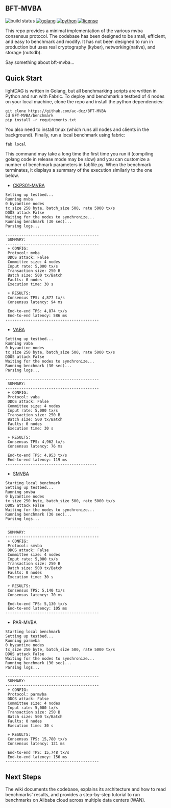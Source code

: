 ## BFT-MVBA

![build status](https://img.shields.io/github/actions/workflow/status/asonnino/hotstuff/rust.yml?style=flat-square&logo=GitHub&logoColor=white&link=https%3A%2F%2Fgithub.com%2Fasonnino%2Fhotstuff%2Factions)
[![golang](https://img.shields.io/badge/golang-1.21.1-blue?style=flat-square&logo=golang)](https://www.rust-lang.org)
[![python](https://img.shields.io/badge/python-3.9-blue?style=flat-square&logo=python&logoColor=white)](https://www.python.org/downloads/release/python-390/)
[![license](https://img.shields.io/badge/license-Apache-blue.svg?style=flat-square)](LICENSE)

This repo provides a minimal implementation of the various mvba consensus protocol. The codebase has been designed to be small, efficient, and easy to benchmark and modify. It has not been designed to run in production but uses real cryptography (kyber), networking(native), and storage (nutsdb).

Say something about bft-mvba...

## Quick Start

lightDAG is written in Golang, but all benchmarking scripts are written in Python and run with Fabric. To deploy and benchmark a testbed of 4 nodes on your local machine, clone the repo and install the python dependencies:

```shell
git clone https://github.com/ac-dcz/BFT-MVBA
cd BFT-MVBA/benchmark
pip install -r requirements.txt
```

You also need to install tmux (which runs all nodes and clients in the background).
Finally, run a local benchmark using fabric:

```shell
fab local
```

This command may take a long time the first time you run it (compiling golang code in release mode may be slow) and you can customize a number of benchmark parameters in fabfile.py. When the benchmark terminates, it displays a summary of the execution similarly to the one below.

- [CKPS01-MVBA](https://eprint.iacr.org/2001/006)
```
Setting up testbed...
Running mvba
0 byzantine nodes
tx_size 250 byte, batch_size 500, rate 5000 tx/s
DDOS attack False
Waiting for the nodes to synchronize...
Running benchmark (30 sec)...
Parsing logs...

-----------------------------------------
 SUMMARY:
-----------------------------------------
 + CONFIG:
 Protocol: mvba 
 DDOS attack: False 
 Committee size: 4 nodes
 Input rate: 5,000 tx/s
 Transaction size: 250 B
 Batch size: 500 tx/Batch
 Faults: 0 nodes
 Execution time: 30 s

 + RESULTS:
 Consensus TPS: 4,877 tx/s
 Consensus latency: 94 ms

 End-to-end TPS: 4,874 tx/s
 End-to-end latency: 586 ms
-----------------------------------------
```

- [VABA](https://dl.acm.org/doi/10.1145/3293611.3331612)
```
Setting up testbed...
Running vaba
0 byzantine nodes
tx_size 250 byte, batch_size 500, rate 5000 tx/s
DDOS attack False
Waiting for the nodes to synchronize...
Running benchmark (30 sec)...
Parsing logs...

-----------------------------------------
 SUMMARY:
-----------------------------------------
 + CONFIG:
 Protocol: vaba 
 DDOS attack: False 
 Committee size: 4 nodes
 Input rate: 5,000 tx/s
 Transaction size: 250 B
 Batch size: 500 tx/Batch
 Faults: 0 nodes
 Execution time: 30 s

 + RESULTS:
 Consensus TPS: 4,962 tx/s
 Consensus latency: 76 ms

 End-to-end TPS: 4,953 tx/s
 End-to-end latency: 119 ms
----------------------------------------
```

- [SMVBA](https://eprint.iacr.org/2022/027)
```
Starting local benchmark
Setting up testbed...
Running smvba
0 byzantine nodes
tx_size 250 byte, batch_size 500, rate 5000 tx/s
DDOS attack False
Waiting for the nodes to synchronize...
Running benchmark (30 sec)...
Parsing logs...

-----------------------------------------
 SUMMARY:
-----------------------------------------
 + CONFIG:
 Protocol: smvba 
 DDOS attack: False 
 Committee size: 4 nodes
 Input rate: 5,000 tx/s
 Transaction size: 250 B
 Batch size: 500 tx/Batch
 Faults: 0 nodes
 Execution time: 30 s

 + RESULTS:
 Consensus TPS: 5,140 tx/s
 Consensus latency: 70 ms
 
 End-to-end TPS: 5,130 tx/s
 End-to-end latency: 105 ms
-----------------------------------------
```

- PAR-MVBA

```
Starting local benchmark
Setting up testbed...
Running parmvba
0 byzantine nodes
tx_size 250 byte, batch_size 500, rate 5000 tx/s
DDOS attack False
Waiting for the nodes to synchronize...
Running benchmark (30 sec)...
Parsing logs...

-----------------------------------------
 SUMMARY:
-----------------------------------------
 + CONFIG:
 Protocol: parmvba 
 DDOS attack: False 
 Committee size: 4 nodes
 Input rate: 5,000 tx/s
 Transaction size: 250 B
 Batch size: 500 tx/Batch
 Faults: 0 nodes
 Execution time: 30 s

 + RESULTS:
 Consensus TPS: 15,780 tx/s
 Consensus latency: 121 ms

 End-to-end TPS: 15,748 tx/s
 End-to-end latency: 156 ms
-----------------------------------------
```

## Next Steps
The wiki documents the codebase, explains its architecture and how to read benchmarks' results, and provides a step-by-step tutorial to run benchmarks on Alibaba cloud across multiple data centers (WAN).